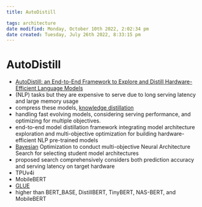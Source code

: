 ```yaml
---
title: AutoDistill

tags: architecture 
date modified: Monday, October 10th 2022, 2:02:34 pm
date created: Tuesday, July 26th 2022, 8:33:15 pm
---
```


# AutoDistill
- [AutoDistill: an End-to-End Framework to Explore and Distill Hardware-Efficient Language Models](https://arxiv.org/abs/2201.08539)
- (NLP) tasks but they are expensive to serve due to long serving latency and large memory usage
- compress these models, [knowledge distillation](Knowledge%20Distillation.md)
- handling fast evolving models, considering serving performance, and optimizing for multiple objectives.
- end-to-end model distillation framework integrating model architecture exploration and multi-objective optimization for building hardware-efficient NLP pre-trained models
- [Bayesian](Bayesian.md) Optimization to conduct multi-objective Neural Architecture Search for selecting student model architectures
- proposed search comprehensively considers both prediction accuracy and serving latency on target hardware
- TPUv4i
- MobileBERT
- [GLUE](GLUE.md)
- higher than BERT_BASE, DistillBERT, TinyBERT, NAS-BERT, and MobileBERT

